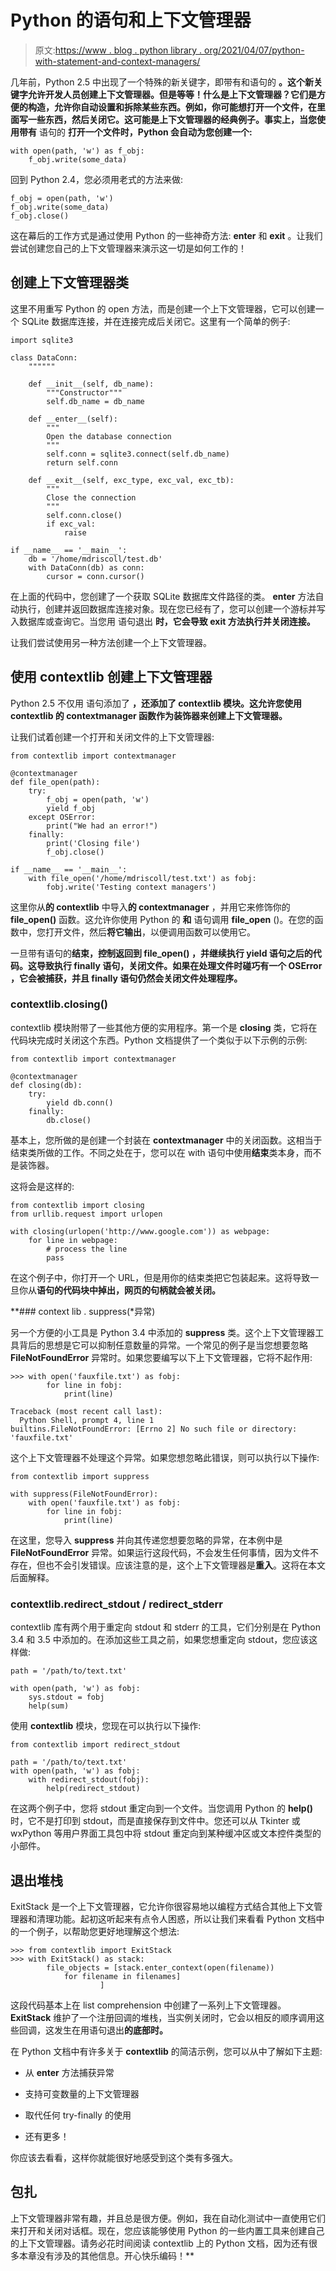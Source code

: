 # Python 的语句和上下文管理器

> 原文:[https://www . blog . python library . org/2021/04/07/python-with-statement-and-context-managers/](https://www.blog.pythonlibrary.org/2021/04/07/pythons-with-statement-and-context-managers/)

几年前，Python 2.5 中出现了一个特殊的新关键字，即带有和语句的 **。这个新关键字允许开发人员创建上下文管理器。但是等等！什么是上下文管理器？它们是方便的构造，允许你自动设置和拆除某些东西。例如，你可能想打开一个文件，在里面写一些东西，然后关闭它。这可能是上下文管理器的经典例子。事实上，当您使用带有** 语句的 **打开一个文件时，Python 会自动为您创建一个:**

```
with open(path, 'w') as f_obj:
    f_obj.write(some_data)
```

回到 Python 2.4，您必须用老式的方法来做:

```
f_obj = open(path, 'w')
f_obj.write(some_data)
f_obj.close()
```

这在幕后的工作方式是通过使用 Python 的一些神奇方法: **__enter__** 和 **__exit__** 。让我们尝试创建您自己的上下文管理器来演示这一切是如何工作的！

## 创建上下文管理器类

这里不用重写 Python 的 open 方法，而是创建一个上下文管理器，它可以创建一个 SQLite 数据库连接，并在连接完成后关闭它。这里有一个简单的例子:

```
import sqlite3

class DataConn:
    """"""

    def __init__(self, db_name):
        """Constructor"""
        self.db_name = db_name

    def __enter__(self):
        """
        Open the database connection
        """
        self.conn = sqlite3.connect(self.db_name)
        return self.conn

    def __exit__(self, exc_type, exc_val, exc_tb):
        """
        Close the connection
        """
        self.conn.close()
        if exc_val:
            raise

if __name__ == '__main__':
    db = '/home/mdriscoll/test.db'
    with DataConn(db) as conn:
        cursor = conn.cursor()
```

在上面的代码中，您创建了一个获取 SQLite 数据库文件路径的类。 **__enter__** 方法自动执行，创建并返回数据库连接对象。现在您已经有了，您可以创建一个游标并写入数据库或查询它。当您用 语句退出 **时，它会导致 **__exit__** 方法执行并关闭连接。**

让我们尝试使用另一种方法创建一个上下文管理器。

## 使用 contextlib 创建上下文管理器

Python 2.5 不仅用 语句添加了 **，还添加了 **contextlib** 模块。这允许您使用 contextlib 的 **contextmanager** 函数作为装饰器来创建上下文管理器。**

让我们试着创建一个打开和关闭文件的上下文管理器:

```
from contextlib import contextmanager

@contextmanager
def file_open(path):
    try:
        f_obj = open(path, 'w')
        yield f_obj
    except OSError:
        print("We had an error!")
    finally:
        print('Closing file')
        f_obj.close()

if __name__ == '__main__':
    with file_open('/home/mdriscoll/test.txt') as fobj:
        fobj.write('Testing context managers')
```

这里你从**的 contextlib** 中导入**的 contextmanager** ，并用它来修饰你的 **file_open()** 函数。这允许你使用 Python 的 **和** 语句调用 **file_open** ()。在您的函数中，您打开文件，然后**将它输出**，以便调用函数可以使用它。

一旦带有语句的**结束，控制返回到 **file_open()** ，并继续执行 **yield** 语句之后的代码。这导致执行 **finally** 语句，关闭文件。如果在处理文件时碰巧有一个 **OSError** ，它会被捕获，并且 **finally** 语句仍然会关闭文件处理程序。**

### contextlib.closing()

contextlib 模块附带了一些其他方便的实用程序。第一个是 **closing** 类，它将在代码块完成时关闭这个东西。Python 文档提供了一个类似于以下示例的示例:

```
from contextlib import contextmanager

@contextmanager
def closing(db):
    try:
        yield db.conn()
    finally:
        db.close()
```

基本上，您所做的是创建一个封装在 **contextmanager** 中的关闭函数。这相当于结束类所做的工作。不同之处在于，您可以在 with 语句中使用**结束**类本身，而不是装饰器。

这将会是这样的:

```
from contextlib import closing
from urllib.request import urlopen

with closing(urlopen('http://www.google.com')) as webpage:
    for line in webpage:
        # process the line
        pass
```

在这个例子中，你打开一个 URL，但是用你的结束类把它包装起来。这将导致一旦你从**语句的代码块中掉出，网页的句柄就会被关闭。**

 **### context lib . suppress(*异常)

另一个方便的小工具是 Python 3.4 中添加的 **suppress** 类。这个上下文管理器工具背后的思想是它可以抑制任意数量的异常。一个常见的例子是当您想要忽略 **FileNotFoundError** 异常时。如果您要编写以下上下文管理器，它将不起作用:

```
>>> with open('fauxfile.txt') as fobj:
        for line in fobj:
            print(line)

Traceback (most recent call last):
  Python Shell, prompt 4, line 1
builtins.FileNotFoundError: [Errno 2] No such file or directory: 'fauxfile.txt'
```

这个上下文管理器不处理这个异常。如果您想忽略此错误，则可以执行以下操作:

```
from contextlib import suppress

with suppress(FileNotFoundError):
    with open('fauxfile.txt') as fobj:
        for line in fobj:
            print(line)
```

在这里，您导入 **suppress** 并向其传递您想要忽略的异常，在本例中是 **FileNotFoundError** 异常。如果运行这段代码，不会发生任何事情，因为文件不存在，但也不会引发错误。应该注意的是，这个上下文管理器是**重入**。这将在本文后面解释。

### contextlib.redirect_stdout / redirect_stderr

contextlib 库有两个用于重定向 stdout 和 stderr 的工具，它们分别是在 Python 3.4 和 3.5 中添加的。在添加这些工具之前，如果您想重定向 stdout，您应该这样做:

```
path = '/path/to/text.txt'

with open(path, 'w') as fobj:
    sys.stdout = fobj
    help(sum)
```

使用 **contextlib** 模块，您现在可以执行以下操作:

```
from contextlib import redirect_stdout

path = '/path/to/text.txt'
with open(path, 'w') as fobj:
    with redirect_stdout(fobj):
        help(redirect_stdout)
```

在这两个例子中，您将 stdout 重定向到一个文件。当您调用 Python 的 **help()** 时，它不是打印到 stdout，而是直接保存到文件中。您还可以从 Tkinter 或 wxPython 等用户界面工具包中将 stdout 重定向到某种缓冲区或文本控件类型的小部件。

## 退出堆栈

ExitStack 是一个上下文管理器，它允许你很容易地以编程方式结合其他上下文管理器和清理功能。起初这听起来有点令人困惑，所以让我们来看看 Python 文档中的一个例子，以帮助您更好地理解这个想法:

```
>>> from contextlib import ExitStack
>>> with ExitStack() as stack:
        file_objects = [stack.enter_context(open(filename))
            for filename in filenames]
                    ]
```

这段代码基本上在 list comprehension 中创建了一系列上下文管理器。 **ExitStack** 维护了一个注册回调的堆栈，当实例关闭时，它会以相反的顺序调用这些回调，这发生在用语句退出**的底部时。**

在 Python 文档中有许多关于 **contextlib** 的简洁示例，您可以从中了解如下主题:

*   从 __enter__ 方法捕获异常

*   支持可变数量的上下文管理器

*   取代任何 try-finally 的使用

*   还有更多！

你应该去看看，这样你就能很好地感受到这个类有多强大。

## 包扎

上下文管理器非常有趣，并且总是很方便。例如，我在自动化测试中一直使用它们来打开和关闭对话框。现在，您应该能够使用 Python 的一些内置工具来创建自己的上下文管理器。请务必花时间阅读 contextlib 上的 Python 文档，因为还有很多本章没有涉及的其他信息。开心快乐编码！**